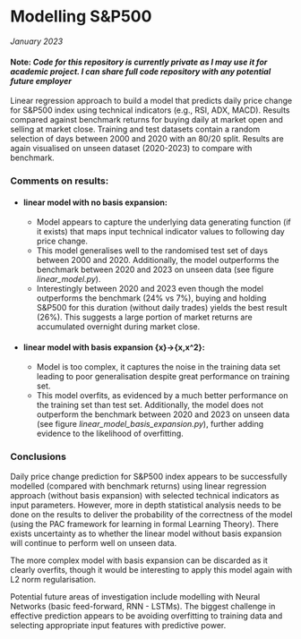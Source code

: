 # Modelling S&P500
_January 2023_
#### Note: _Code for this repository is currently private as I may use it for academic project. I can share full code repository with any potential future employer_

Linear regression approach to build a model that predicts daily price change for S&P500 index using technical indicators (e.g., RSI, ADX, MACD). Results compared against benchmark returns for buying daily at market open and selling at market close. Training and test datasets contain a random selection of days between 2000 and 2020 with an 80/20 split. Results are again visualised on unseen dataset (2020-2023) to compare with benchmark.

### Comments on results:
- #### linear model with no basis expansion:
  - Model appears to capture the underlying data generating function (if it exists) that maps input technical indicator values to following day price change.
  - This model generalises well to the randomised test set of days between 2000 and 2020. Additionally, the model outperforms the benchmark between 2020 and 2023 on unseen data (see figure _linear_model.py_).
  - Interestingly between 2020 and 2023 even though the model outperforms the benchmark (24% vs 7%), buying and holding S&P500 for this duration (without daily trades) yields the best result (26%). This suggests a large portion of market returns are accumulated overnight during market close.
- #### linear model with basis expansion {x}->{x,x^2}:
  - Model is too complex, it captures the noise in the training data set leading to poor generalisation despite great performance on training set.
  - This model overfits, as evidenced by a much better performance on the training set than test set. Additionally, the model does not outperform the benchmark between 2020 and 2023 on unseen data (see figure _linear_model_basis_expansion.py_), further adding evidence to the likelihood of overfitting.

### Conclusions
Daily price change prediction for S&P500 index appears to be successfully modelled (compared with benchmark returns) using linear regression approach (without basis expansion) with selected technical indicators as input parameters. However, more in depth statistical analysis needs to be done on the results to deliver the probability of the correctness of the model (using the PAC framework for learning in formal Learning Theory). There exists uncertainty as to whether the linear model without basis expansion will continue to perform well on unseen data.

The more complex model with basis expansion can be discarded as it clearly overfits, though it would be interesting to apply this model again with L2 norm regularisation.

Potential future areas of investigation include modelling with Neural Networks (basic feed-forward, RNN - LSTMs). The biggest challenge in effective prediction appears to be avoiding overfitting to training data and selecting appropriate input features with predictive power.
